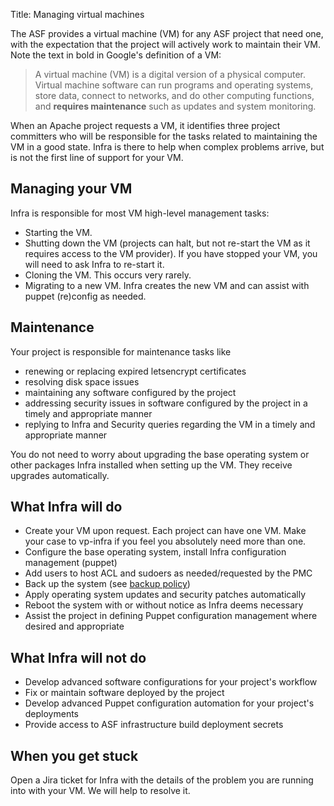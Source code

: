 Title: Managing virtual machines

The ASF provides a virtual machine (VM) for any ASF project that need one, with the expectation that the project will actively work to maintain their VM. Note the text in bold in Google's definition of a VM:

<blockquote>
A virtual machine (VM) is a digital version of a physical computer. Virtual machine software can run programs and operating systems, store data, connect to networks, and do other computing functions, and <b>requires maintenance</b> such as updates and system monitoring.
</blockquote>

When an Apache project requests a VM, it identifies three project committers who will be responsible for the tasks related to maintaining the VM in a good state. Infra is there to help when complex problems arrive, but is not the first line of support for your VM.

## Managing your VM
Infra is responsible for most VM high-level management tasks:

  - Starting the VM.
  - Shutting down the VM (projects can halt, but not re-start the VM as it requires access to the VM provider). If you have stopped your VM, you will need to ask Infra to re-start it.
  - Cloning the VM. This occurs very rarely.
  - Migrating to a new VM. Infra creates the new VM and can assist with puppet (re)config as needed.

## Maintenance
Your project is responsible for maintenance tasks like

  - renewing or replacing expired letsencrypt certificates
  - resolving disk space issues
  - maintaining any software configured by the project
  - addressing security issues in software configured by the project in a timely and appropriate manner
  - replying to Infra and Security queries regarding the VM in a timely and appropriate manner

You do not need to worry about upgrading the base operating system or other packages Infra installed when setting up the VM. They receive upgrades automatically.

## What Infra will do

  - Create your VM upon request. Each project can have one VM. Make your case to vp-infra if you feel you absolutely need more than one.
  - Configure the base operating system, install Infra configuration management (puppet)
  - Add users to host ACL and sudoers as needed/requested by the PMC
  - Back up the system (see [backup policy](backup-policy.html))
  - Apply operating system updates and security patches automatically
  - Reboot the system with or without notice as Infra deems necessary
  - Assist the project in defining Puppet configuration management where desired and appropriate

## What Infra will not do

  - Develop advanced software configurations for your project's workflow
  - Fix or maintain software deployed by the project
  - Develop advanced Puppet configuration automation for your project's deployments
  - Provide access to ASF infrastructure build deployment secrets

## When you get stuck

Open a Jira ticket for Infra with the details of the problem you are running into with your VM. We will help to resolve it.
